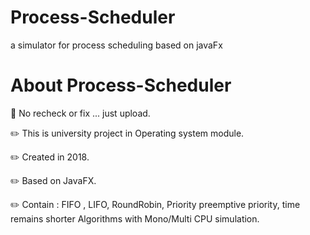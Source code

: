 # Process-Scheduler
 a simulator for process scheduling based on javaFx

# About Process-Scheduler
 :pushpin: No recheck  or fix ... just upload.
 
 :pencil2: This is university project in Operating system module.
 
 :pencil2: Created in 2018.
 
 :pencil2: Based on JavaFX.
 
 :pencil2: Contain : FIFO , LIFO, RoundRobin, Priority preemptive priority, time remains shorter Algorithms with Mono/Multi CPU simulation.
 
 
